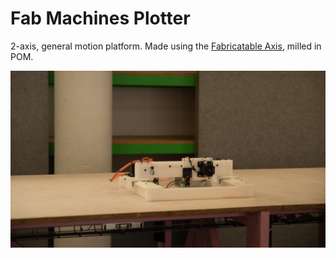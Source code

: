 # Fab Machines Plotter 

2-axis, general motion platform. Made using the [Fabricatable Axis](https://github.com/fellesverkstedet/fabricatable-machines/wiki/Fabricatable-axis), milled in POM. 



![Motion platform](img/20200211-DSC_9263.jpg)